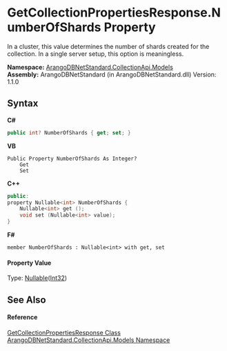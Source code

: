 # GetCollectionPropertiesResponse.NumberOfShards Property 
 

In a cluster, this value determines the number of shards created for the collection. In a single server setup, this option is meaningless.

**Namespace:**&nbsp;<a href="eddef630-2e74-9b99-ee5b-91305adea48b">ArangoDBNetStandard.CollectionApi.Models</a><br />**Assembly:**&nbsp;ArangoDBNetStandard (in ArangoDBNetStandard.dll) Version: 1.1.0

## Syntax

**C#**<br />
``` C#
public int? NumberOfShards { get; set; }
```

**VB**<br />
``` VB
Public Property NumberOfShards As Integer?
	Get
	Set
```

**C++**<br />
``` C++
public:
property Nullable<int> NumberOfShards {
	Nullable<int> get ();
	void set (Nullable<int> value);
}
```

**F#**<br />
``` F#
member NumberOfShards : Nullable<int> with get, set

```


#### Property Value
Type: <a href="https://docs.microsoft.com/dotnet/api/system.nullable-1" target="_blank" rel="noopener noreferrer">Nullable</a>(<a href="https://docs.microsoft.com/dotnet/api/system.int32" target="_blank" rel="noopener noreferrer">Int32</a>)

## See Also


#### Reference
<a href="e10e7b86-a831-f90c-c2d1-6c0b2f89dbab">GetCollectionPropertiesResponse Class</a><br /><a href="eddef630-2e74-9b99-ee5b-91305adea48b">ArangoDBNetStandard.CollectionApi.Models Namespace</a><br />